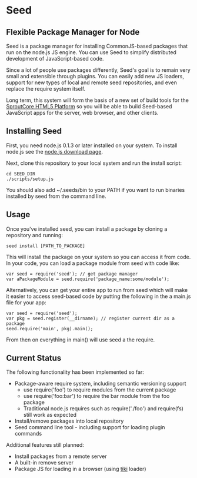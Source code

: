 # Seed
## Flexible Package Manager for Node

Seed is a package manager for installing CommonJS-based packages that run on 
the node.js JS engine.  You can use Seed to simplify distributed development
of JavaScript-based code.  

Since a lot of people use packages differently, Seed's goal is to remain very
small and extensible through plugins.  You can easily add new JS loaders,
support for new types of local and remote seed repositories, and even replace
the require system itself.

Long term, this system will form the basis of a new set of build tools for
the [SproutCore HTML5 Platform](http://www.sproutcore.com) so you will be able
to build Seed-based JavaScript apps for the server, web browser, and other 
clients.

## Installing Seed

First, you need node.js 0.1.3 or later installed on your system.  To install node.js see the [node.js download page](http://nodejs.org/#download).

Next, clone this repository to your local system and run the install script:

	cd SEED_DIR
	./scripts/setup.js

You should also add ~/.seeds/bin to your PATH if you want to run binaries 
installed by seed from the command line.

## Usage

Once you've installed seed, you can install a package by cloning a repository
and running:

	seed install [PATH_TO_PACKAGE]
	
This will install the package on your system so you can access it from code.
In your code, you can load a package module from seed with code like:

	var seed = require('seed'); // get package manager
	var aPackageModule = seed.require('package_name:some/module');
	
Alternatively, you can get your entire app to run from seed which will make 
it easier to access seed-based code by putting the following in the a main.js
file for your app:

	var seed = require('seed');
	var pkg = seed.register(__dirname); // register current dir as a package
	seed.require('main', pkg).main();

From then on everything in main() will use seed a the require.
	
## Current Status

The following functionality has been implemented so far:

*	Package-aware require system, including semantic versioning support
	* 	use require('foo') to require modules from the current package
	* 	use require('foo:bar') to require the bar module from the foo 
		package
 	* 	Traditional node.js requires such as require('./foo') and 
		require(fs) still work as expected
*	Install/remove packages into local repository
* 	Seed command line tool - including support for loading plugin commands

Additional features still planned:

*	Install packages from a remote server
*	A built-in remove server
*	Package JS for loading in a browser (using [tiki](http://github.com/sproutit/tiki) loader)


